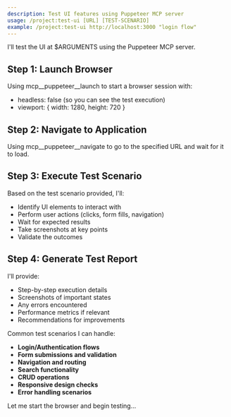 ```yaml
---
description: Test UI features using Puppeteer MCP server
usage: /project:test-ui [URL] [TEST-SCENARIO]
example: /project:test-ui http://localhost:3000 "login flow"
---
```


I'll test the UI at $ARGUMENTS using the Puppeteer MCP server.

## Step 1: Launch Browser
Using mcp__puppeteer__launch to start a browser session with:
- headless: false (so you can see the test execution)
- viewport: { width: 1280, height: 720 }

## Step 2: Navigate to Application
Using mcp__puppeteer__navigate to go to the specified URL and wait for it to load.

## Step 3: Execute Test Scenario
Based on the test scenario provided, I'll:
- Identify UI elements to interact with
- Perform user actions (clicks, form fills, navigation)
- Wait for expected results
- Take screenshots at key points
- Validate the outcomes

## Step 4: Generate Test Report
I'll provide:
- Step-by-step execution details
- Screenshots of important states
- Any errors encountered
- Performance metrics if relevant
- Recommendations for improvements

Common test scenarios I can handle:
- **Login/Authentication flows**
- **Form submissions and validation**
- **Navigation and routing**
- **Search functionality**
- **CRUD operations**
- **Responsive design checks**
- **Error handling scenarios**

Let me start the browser and begin testing...